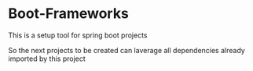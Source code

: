 # Boot-Frameworks
This is a setup tool for spring boot projects

So the next projects to be created can laverage all dependencies already imported by this project
